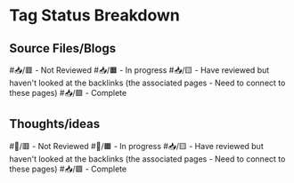 

# Tag Status Breakdown

## Source Files/Blogs
#📥/🟥 - Not Reviewed
#📥/🟧 - In progress
#📥/🟨 - Have reviewed but haven't looked at the backlinks (the associated pages -  Need to connect to these pages)
#📥/🟩 - Complete 

## Thoughts/ideas 

#📝/🟥 - Not Reviewed
#📝/🟧 - In progress
#📥/🟨 - Have reviewed but haven't looked at the backlinks (the associated pages -  Need to connect to these pages)
#📥/🟩 - Complete 


